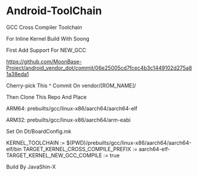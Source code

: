 # Android-ToolChain

GCC Cross Compiler Toolchain

For Inline Kernel Build With Soong

First Add Support For NEW_GCC

https://github.com/MoonBase-Project/android_vendor_dot/commit/06e25005cd7fcec4b3c1449102d275a81a38eda1

Cherry-pick This ^ Commit On vendor/[ROM_NAME]/

Then Clone This Repo And Place

ARM64:
prebuilts/gcc/linux-x86/aarch64/aarch64-elf

ARM32:
prebuilts/gcc/linux-x86/aarch64/arm-eabi

Set On Dt/BoardConfig.mk

KERNEL_TOOLCHAIN := $(PWD)/prebuilts/gcc/linux-x86/aarch64/aarch64-elf/bin
TARGET_KERNEL_CROSS_COMPILE_PREFIX := aarch64-elf-
TARGET_KERNEL_NEW_GCC_COMPILE := true

Build By JavaShin-X
